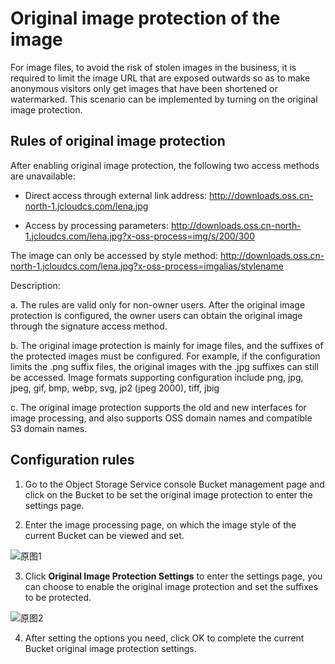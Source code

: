 # Original image protection of the image

For image files, to avoid the risk of stolen images in the business, it is required to limit the image URL that are exposed outwards so as to make anonymous visitors only get images that have been shortened or watermarked. This scenario can be implemented by turning on the original image protection.

## Rules of original image protection

After enabling original image protection, the following two access methods are unavailable:

* Direct access through external link address: http://downloads.oss.cn-north-1.jcloudcs.com/lena.jpg

* Access by processing parameters: http://downloads.oss.cn-north-1.jcloudcs.com/lena.jpg?x-oss-process=img/s/200/300

The image can only be accessed by style method: http://downloads.oss.cn-north-1.jcloudcs.com/lena.jpg?x-oss-process=imgalias/stylename

Description:

a. The rules are valid only for non-owner users. After the original image protection is configured, the owner users can obtain the original image through the signature access method.

b. The original image protection is mainly for image files, and the suffixes of the protected images must be configured. For example, if the configuration limits the .png suffix files, the original images with the .jpg suffixes can still be accessed. Image formats supporting configuration include png, jpg, jpeg, gif, bmp, webp, svg, jp2 (jpeg 2000), tiff, jbig

c. The original image protection supports the old and new interfaces for image processing, and also supports OSS domain names and compatible S3 domain names.

## Configuration rules

1. Go to the Object Storage Service console Bucket management page and click on the Bucket to be set the original image protection to enter the settings page.

2. Enter the image processing page, on which the image style of the current Bucket can be viewed and set.

![原图1](https://github.com/jdcloudcom/cn/blob/edit/image/Object-Storage-Service/OSS-066.jpg)

3. Click **Original Image Protection Settings** to enter the settings page, you can choose to enable the original image protection and set the suffixes to be protected.

![原图2](https://github.com/jdcloudcom/cn/blob/edit/image/Object-Storage-Service/OSS-067.jpg)

4. After setting the options you need, click OK to complete the current Bucket original image protection settings.
